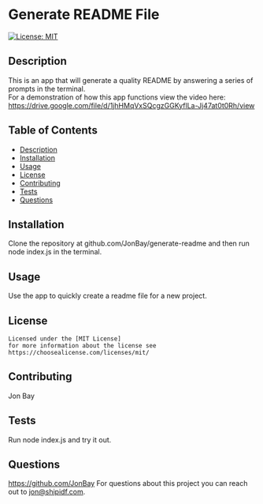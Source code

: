 # Generate README File

  [![License: MIT](https://img.shields.io/badge/License-MIT-yellow.svg)](https://opensource.org/licenses/MIT)

  ## Description
  This is an app that will generate a quality README by answering a series of prompts in the terminal.  
  For a demonstration of how this app functions view the video here: https://drive.google.com/file/d/1jhHMqVxSQcgzGGKyflLa-Jj47at0t0Rh/view

  ## Table of Contents 
  - [Description](#description)
  - [Installation](#installation)
  - [Usage](#usage)
  - [License](#license)
  - [Contributing](#contributing)
  - [Tests](#tests)
  - [Questions](#questions)

  ## Installation
  Clone the repository at github.com/JonBay/generate-readme and then run node index.js in the terminal. 

  ## Usage
  Use the app to quickly create a readme file for a new project.  

  ## License
    
    Licensed under the [MIT License]
    for more information about the license see https://choosealicense.com/licenses/mit/ 
    

  ## Contributing
  Jon Bay

  ## Tests
  Run node index.js and try it out.  

  ## Questions
  https://github.com/JonBay
  For questions about this project you can reach out to jon@shipidf.com.
